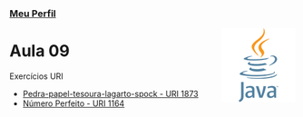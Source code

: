 ### [Meu Perfil](http://phstefen.github.io/)

<img align="right" src="../../img/java.png" width="130"/>

# Aula 09
Exercícios URI

* [Pedra-papel-tesoura-lagarto-spock - URI 1873](https://github.com/phStefen/aulas-java/tree/master/projetos/aula-10/Pedra-papel-tesoura-lagarto-spock)
* [Número Perfeito - URI 1164](https://github.com/phStefen/aulas-java/tree/master/projetos/aula-10/NumeroPerfeito)